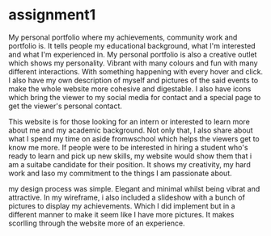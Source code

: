 # assignment1
My personal portfolio where my achievements, community work and portfolio is. It tells people my educational background, what I'm interested and what I'm experienced in.
My personal portfolio is also a creative outlet which shows my personality. Vibrant with many colours and fun with many different interactions. With something happening with every hover and click. I also have my own description of myself and pictures of the said events to make the whole website more cohesive and digestable. I also have icons which bring the viewer to my social media for contact and a special page to get the viewer's personal contact.

This website is for those looking for an intern or interested to learn more about me and my academic background. Not only that, I also share about what I spend my time on aside fromwschool which helps the viewers get to know me more. If people were to be interested in hiring a student who's ready to learn and pick up new skills, my website would show them that i am a suitabe candidate for their position. It shows my creativity, my hard work and laso my commitment to the things I am passionate about.

my design process was simple. Elegant and minimal whilst being vibrat and attractive. In my wireframe, i also included a slideshow with a bunch of pictures to display my achievements. Which I did implement but in a different manner to make it seem like I have more pictures. It makes scorlling through the website more of an experience.
